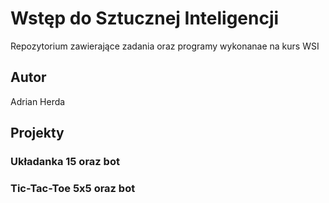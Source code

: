 # Wstęp do Sztucznej Inteligencji
Repozytorium zawierające zadania oraz programy wykonanae na kurs WSI

## Autor
Adrian Herda

## Projekty
### Układanka 15 oraz bot
### Tic-Tac-Toe 5x5 oraz bot